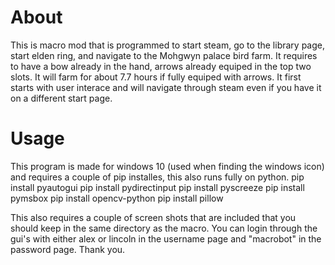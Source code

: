 # About

This is macro mod that is programmed to start steam, go to the library page, start elden ring, and navigate to the Mohgwyn palace bird farm. It requires to have a bow already in the hand, arrows already equiped in the top two slots. It will farm for about 7.7 hours if fully equiped with arrows. It first starts with user interace and will navigate through steam even if you have it on a different start page.

# Usage

This program is made for windows 10 (used when finding the windows icon) and requires a couple of pip installes, this also runs fully on python.
pip install pyautogui
pip install pydirectinput
pip install pyscreeze
pip install pymsbox
pip install opencv-python
pip install pillow

This also requires a couple of screen shots that are included that you should keep in the same directory as the macro. You can login through the gui's with either alex or lincoln in the username page and "macrobot" in the password page.
Thank you.



